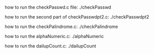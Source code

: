 how to run the checkPasswd.c file: ./checkPasswd

how to run the second part of checkPasswdpt2.c: ./checkPasswdpt2

how to run the checkPalindrome.c: ./checkPalindrome

how to run the alphaNumeric.c: ./alphaNumeric 

how to run the dailupCount.c: ./dailupCount

